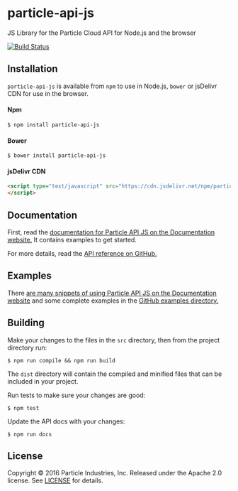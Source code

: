 # particle-api-js
JS Library for the Particle Cloud API for Node.js and the browser

[![Build Status](https://travis-ci.org/particle-iot/particle-api-js.svg?branch=master)](https://travis-ci.org/particle-iot/particle-api-js)

## Installation

`particle-api-js` is available from `npm` to use in Node.js, `bower` or jsDelivr CDN for use in the browser.

#### Npm
```
$ npm install particle-api-js
```

#### Bower
```
$ bower install particle-api-js
```

#### jsDelivr CDN
```html
<script type="text/javascript" src="https://cdn.jsdelivr.net/npm/particle-api-js@7/dist/particle.min.js">
</script>
```

## Documentation

First, read the [documentation for Particle API JS on the Documentation website.][docs-website] It contains examples to get started.

For more details, read the [API reference on GitHub.](docs/api.md)

## Examples

There [are many snippets of using Particle API JS on the Documentation website][docs-website] and some complete examples in the [GitHub examples directory.](/examples)

## Building

Make your changes to the files in the `src` directory, then from the project directory run:

```
$ npm run compile && npm run build
```

The `dist` directory will contain the compiled and minified files that can be included in your project.

Run tests to make sure your changes are good:

```
$ npm test
```

Update the API docs with your changes:

```
$ npm run docs
```


## License

Copyright &copy; 2016 Particle Industries, Inc. Released under the Apache 2.0 license. See [LICENSE](/LICENSE) for details.

[docs-website]: https://docs.particle.io/reference/javascript/
